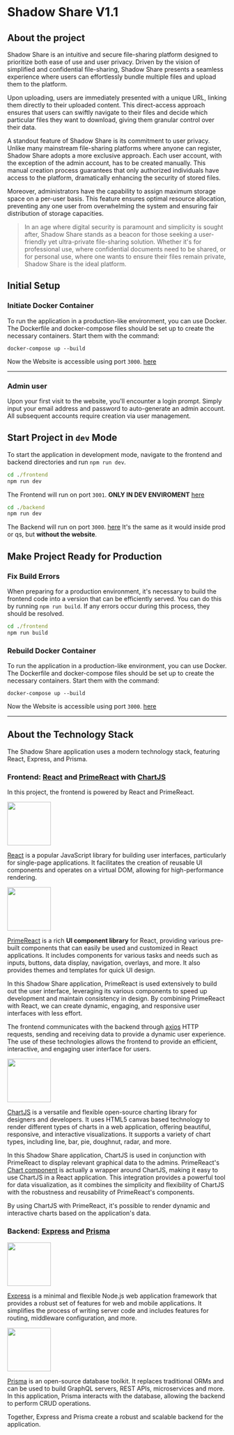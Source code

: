 # Shadow Share V1.1

## About the project
Shadow Share is an intuitive and secure file-sharing platform designed to prioritize both ease of use and user privacy. Driven by the vision of simplified and confidential file-sharing, Shadow Share presents a seamless experience where users can effortlessly bundle multiple files and upload them to the platform.

Upon uploading, users are immediately presented with a unique URL, linking them directly to their uploaded content. This direct-access approach ensures that users can swiftly navigate to their files and decide which particular files they want to download, giving them granular control over their data.

A standout feature of Shadow Share is its commitment to user privacy. Unlike many mainstream file-sharing platforms where anyone can register, Shadow Share adopts a more exclusive approach. Each user account, with the exception of the admin account, has to be created manually. This manual creation process guarantees that only authorized individuals have access to the platform, dramatically enhancing the security of stored files.

Moreover, administrators have the capability to assign maximum storage space on a per-user basis. This feature ensures optimal resource allocation, preventing any one user from overwhelming the system and ensuring fair distribution of storage capacities.

> In an age where digital security is paramount and simplicity is sought after, Shadow Share stands as a beacon for those seeking a user-friendly yet ultra-private file-sharing solution. Whether it's for professional use, where confidential documents need to be shared, or for personal use, where one wants to ensure their files remain private, Shadow Share is the ideal platform.

## Initial Setup
### Initiate Docker Container
To run the application in a production-like environment, you can use Docker. The Dockerfile and docker-compose files should be set up to create the necessary containers. Start them with the command:

```docker
docker-compose up --build
```
Now the Website is accessible using port `3000`. [here](loclhost://3000)

---

### Admin user
Upon your first visit to the website, you'll encounter a login prompt. Simply input your email address and password to auto-generate an admin account. All subsequent accounts require creation via user management.

## Start Project in `dev` Mode
To start the application in development mode, navigate to the frontend and backend directories and run `npm run dev`.

```cmd
cd ./frontend
npm run dev
```
The Frontend will run on port `3001`. **ONLY IN DEV ENVIROMENT** [here](loclhost://3001)

```cmd
cd ./backend
npm run dev
```
The Backend will run on port `3000`. [here](loclhost://3001)
It's the same as it would inside prod or qs, but **without the website**.

## Make Project Ready for Production
### Fix Build Errors
When preparing for a production environment, it's necessary to build the frontend code into a version that can be efficiently served. You can do this by running `npm run build`. If any errors occur during this process, they should be resolved.

```cmd
cd ./frontend
npm run build
```
### Rebuild Docker Container
To run the application in a production-like environment, you can use Docker. The Dockerfile and docker-compose files should be set up to create the necessary containers. Start them with the command:

```docker
docker-compose up --build
```
Now the Website is accessible using port `3000`. [here](loclhost://3000)

---
## About the Technology Stack
The Shadow Share application uses a modern technology stack, featuring React, Express, and Prisma.

### Frontend: [React](https://react.dev) and [PrimeReact](https://primefaces.org/primereact/) with [ChartJS](https://www.chartjs.org)

In this project, the frontend is powered by React and PrimeReact. 

<img src="https://miro.medium.com/v2/resize:fit:1200/format:webp/0*p4OJ29rbtqDvpLU7.png" height="100">

[React](https://react.dev) is a popular JavaScript library for building user interfaces, particularly for single-page applications. It facilitates the creation of reusable UI components and operates on a virtual DOM, allowing for high-performance rendering.

<img src="https://primefaces.org/cdn/primereact/images/primereact-logo-dark.svg" height="100">

[PrimeReact](https://primefaces.org/primereact/) is a rich **UI component library** for React, providing various pre-built components that can easily be used and customized in React applications. It includes components for various tasks and needs such as inputs, buttons, data display, navigation, overlays, and more. It also provides themes and templates for quick UI design.

In this Shadow Share application, PrimeReact is used extensively to build out the user interface, leveraging its various components to speed up development and maintain consistency in design. By combining PrimeReact with React, we can create dynamic, engaging, and responsive user interfaces with less effort.

The frontend communicates with the backend through [axios](https://axios-http.com/docs/post_example) HTTP requests, sending and receiving data to provide a dynamic user experience. The use of these technologies allows the frontend to provide an efficient, interactive, and engaging user interface for users.

<img src="https://avatars.githubusercontent.com/u/10342521?s=280&v=4" height="100">

[ChartJS](https://www.chartjs.org) is a versatile and flexible open-source charting library for designers and developers. It uses HTML5 canvas based technology to render different types of charts in a web application, offering beautiful, responsive, and interactive visualizations. It supports a variety of chart types, including line, bar, pie, doughnut, radar, and more.

In this Shadow Share application, ChartJS is used in conjunction with PrimeReact to display relevant graphical data to the admins. PrimeReact's [Chart component](https://primefaces.org/primereact/showcase/#/chart) is actually a wrapper around ChartJS, making it easy to use ChartJS in a React application. This integration provides a powerful tool for data visualization, as it combines the simplicity and flexibility of ChartJS with the robustness and reusability of PrimeReact's components.

By using ChartJS with PrimeReact, it's possible to render dynamic and interactive charts based on the application's data.

### Backend: [Express](https://expressjs.com) and [Prisma](https://www.prisma.io)
<img src="https://raw.githubusercontent.com/aleksandryackovlev/openapi-mock-express-middleware/master/assets/express-logo.png" height="100">

[Express](https://expressjs.com) is a minimal and flexible Node.js web application framework that provides a robust set of features for web and mobile applications. It simplifies the process of writing server code and includes features for routing, middleware configuration, and more.

<img src="https://prismalens.vercel.app/header/logo-dark.svg" height="100">

[Prisma](https://www.prisma.io) is an open-source database toolkit. It replaces traditional ORMs and can be used to build GraphQL servers, REST APIs, microservices and more. In this application, Prisma interacts with the database, allowing the backend to perform CRUD operations.

Together, Express and Prisma create a robust and scalable backend for the application.
